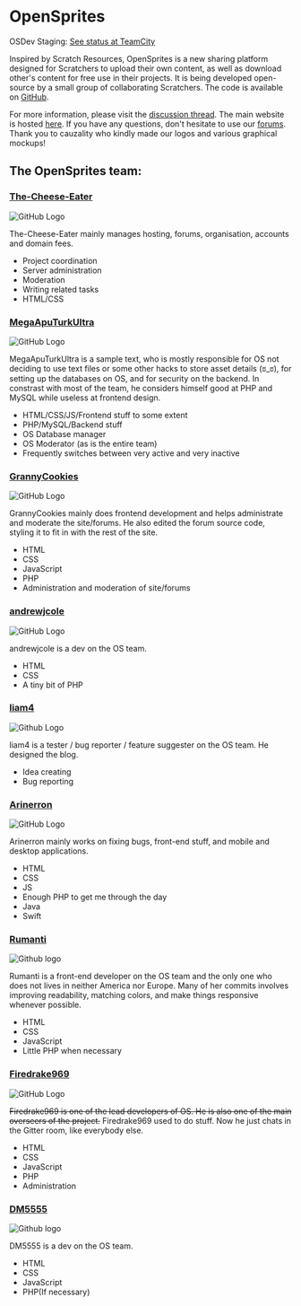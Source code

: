 # OpenSprites #

OSDev Staging: [See status at TeamCity](http://opensprites.org:8111/)

Inspired by Scratch Resources, OpenSprites is a new sharing platform designed for Scratchers to upload their own content, as well as download other's content for free use in their projects. It is being developed open-source by a small group of collaborating Scratchers. The code is available on [GitHub](https://github.com/OpenSprites/OpenSprites/).

For more information, please visit the [discussion thread](http://scratch.mit.edu/discuss/topic/85320/). The main website  is hosted [here](http://opensprites.org/). If you have any questions, don't hesitate to use our [forums](http://opensprites.org/forums/). Thank you to cauzality who kindly made our logos and various graphical mockups!

## The OpenSprites team: ##

### [The-Cheese-Eater](http://opensprites.org/users/1/) ###
![GitHub Logo](https://avatars0.githubusercontent.com/u/9347154?s=100)

The-Cheese-Eater mainly manages hosting, forums, organisation, accounts and domain fees.

 - Project coordination
 - Server administration
 - Moderation
 - Writing related tasks
 - HTML/CSS

### [MegaApuTurkUltra](http://opensprites.org/users/6/) ###
![GitHub Logo](https://avatars0.githubusercontent.com/u/8547938?s=100)

MegaApuTurkUltra is a sample text, who is mostly responsible for OS not deciding to use text files or some other hacks to store asset details (ಠ_ಠ), for setting up the databases on OS, and for security on the backend. In constrast with most of the team, he considers himself good at PHP and MySQL while useless at frontend design.

 - HTML/CSS/JS/Frontend stuff to some extent
 - PHP/MySQL/Backend stuff
 - OS Database manager
 - OS Moderator (as is the entire team)
 - Frequently switches between very active and very inactive 

### [GrannyCookies](http://opensprites.org/users/4/) ###
![GitHub Logo](https://avatars0.githubusercontent.com/u/9429556?s=100)

GrannyCookies mainly does frontend development and helps administrate and moderate the site/forums. He also edited the forum source code, styling it to fit in with the rest of the site.

 - HTML
 - CSS
 - JavaScript
 - PHP
 - Administration and moderation of site/forums

### [andrewjcole](http://opensprites.org/users/5/) ###
![GitHub Logo](https://avatars1.githubusercontent.com/u/10202163?s=100)

andrewjcole is a dev on the OS team. 

 - HTML
 - CSS
 - A tiny bit of PHP

### [liam4](https://github.com/liam4) ###
![Github Logo](https://avatars3.githubusercontent.com/u/9948030?s=100)

liam4 is a tester / bug reporter / feature suggester on the OS team. He designed the blog.

 - Idea creating
 - Bug reporting

### [Arinerron](http://opensprites.org/users/arinerron/) ###
![GitHub Logo](https://avatars1.githubusercontent.com/u/3926753?v=3&s=460)

Arinerron mainly works on fixing bugs, front-end stuff, and mobile and desktop applications.

 - HTML
 - CSS
 - JS
 - Enough PHP to get me through the day
 - Java
 - Swift

### [Rumanti](http://opensprites.org/users/14/) ###
![Github logo](https://avatars1.githubusercontent.com/u/10893362?s=100)

Rumanti is a front-end developer on the OS team and the only one who does not lives in neither America nor Europe. Many of her commits involves improving readability, matching colors, and make things responsive whenever possible. 

 - HTML
 - CSS
 - JavaScript
 - Little PHP when necessary 

### [Firedrake969](https://github.com/Firedrake969) ###
![GitHub Logo](https://avatars3.githubusercontent.com/u/8008245?s=100)

~~Firedrake969 is one of the lead developers of OS. He is also one of the main overseers of the project.~~
Firedrake969 used to do stuff.  Now he just chats in the Gitter room, like everybody else.

 - HTML
 - CSS
 - JavaScript
 - PHP
 - Administration

### [DM5555](https://github.com/DM5555) ###
![Github logo](https://avatars2.githubusercontent.com/u/9368136?s=100)

DM5555 is a dev on the OS team.

 - HTML
 - CSS
 - JavaScript
 - PHP(If necessary)
